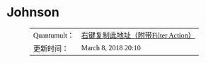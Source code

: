 # Johnson
<table style="margin: auto; width: 400px; font-family: '微软雅黑';">
				<tr>
					<td>Quantumult：</td>
					<td align="left"><a href="https://raw.githubusercontent.com/johnsonmoment24/Johnson/master/Quantumult_Lite.conf" target="_blank">右键复制此地址（附带Filter Action）</a></td>
				</tr>
				<tr>
					<td>更新时间：</td>
					<td align="left">March 8, 2018 20:10</td>
				</tr>
			</table>
